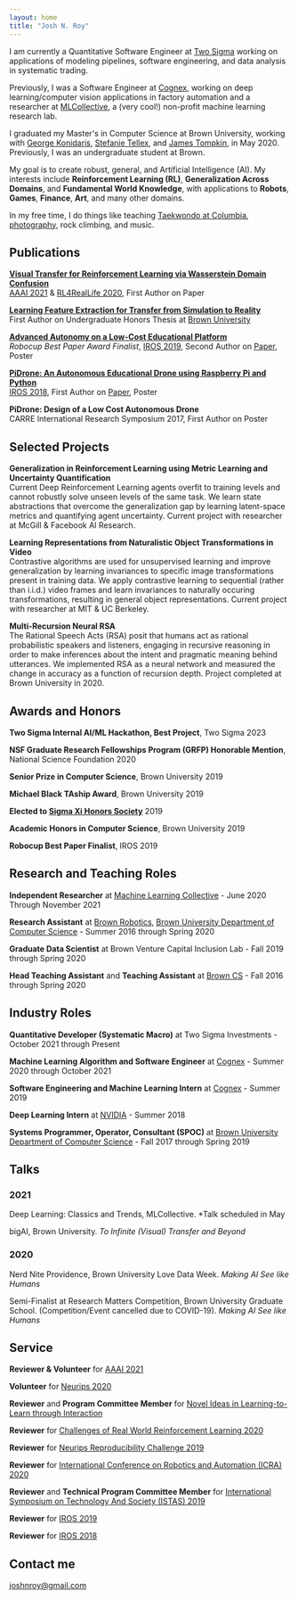```yaml
---
layout: home
title: "Josh N. Roy"
---
```


I am currently a Quantitative Software Engineer at [Two Sigma](https://www.twosigma.com/) working on applications of modeling pipelines, software engineering, and data analysis in systematic trading.

Previously, I was a Software Engineer at [Cognex](https://www.cognex.com/), working on deep learning/computer vision applications in factory automation and a researcher at [MLCollective](http://mlcollective.org/), a (very cool!) non-profit machine learning research lab.

I graduated my Master's in Computer Science at Brown University, working with [George Konidaris](https://cs.brown.edu/people/gdk/), [Stefanie Tellex](https://cs.brown.edu/people/stellex/), and [James Tompkin](http://jamestompkin.com/), in May 2020. Previously, I was an undergraduate student at Brown.

My goal is to create robust, general, and Artificial Intelligence (AI). My interests include **Reinforcement Learning (RL)**, **Generalization Across Domains**, and **Fundamental World Knowledge**, with applications to **Robots**, **Games**, **Finance**, **Art**, and many other domains.

In my free time, I do things like teaching [Taekwondo at Columbia](https://www.instagram.com/cutaekwondo/), [photography](https://www.instagram.com/thosehippos/), rock climbing, and music.

## Publications

[**Visual Transfer for Reinforcement Learning via Wasserstein Domain Confusion**](/wappo) 
<br>
   [AAAI 2021](https://aaai.org/Conferences/AAAI-21/) & [RL4RealLife 2020](https://sites.google.com/view/RL4RealLife), First Author on Paper
   
[**Learning Feature Extraction for Transfer from Simulation to Reality**](https://cs.brown.edu/research/pubs/theses/ugrad/2019/roy.josh.pdf) 
<br>
   First Author on Undergraduate Honors Thesis at [Brown University](https://brown.edu)

[**Advanced Autonomy on a Low-Cost Educational Platform**](https://arxiv.org/abs/1910.03516) 
<br>
   *Robocup Best Paper Award Finalist*, [IROS 2019](https://www.iros2019.org/), Second Author on [Paper](https://arxiv.org/pdf/1910.03516.pdf), Poster

[**PiDrone: An Autonomous Educational Drone using Raspberry Pi and Python**](https://ieeexplore.ieee.org/abstract/document/8593943) 
<br>
   [IROS 2018](https://www.iros2018.org/), First Author on [Paper](http://h2r.cs.brown.edu/wp-content/uploads/pidrone18.pdf), Poster

**PiDrone: Design of a Low Cost Autonomous Drone**
<br>
   CARRE International Research Symposium 2017, First Author on Poster
   

## Selected Projects

**Generalization in Reinforcement Learning using Metric Learning and Uncertainty Quantification**
<br>
  Current Deep Reinforcement Learning agents overfit to training levels and cannot robustly solve unseen levels of the same task. We learn state abstractions that overcome the generalization gap by learning latent-space metrics and quantifying agent uncertainty. Current project with researcher at McGill & Facebook AI Research.

**Learning Representations from Naturalistic Object Transformations in Video**
<br>
  Contrastive algorithms are used for unsupervised learning and improve generalization by learning invariances to specific image transformations present in training data. We apply contrastive learning to sequential (rather than i.i.d.) video frames and learn invariances to naturally occuring transformations, resulting in general object representations. Current project with researcher at MIT & UC Berkeley.

**Multi-Recursion Neural RSA**
<br>
  The Rational Speech Acts (RSA) posit that humans act as rational probabilistic speakers and listeners, engaging in recursive reasoning in order to make inferences about the intent and pragmatic meaning behind utterances. We implemented RSA as a neural network and measured the change in accuracy as a function of recursion depth. Project completed at Brown University in 2020.

## Awards and Honors

**Two Sigma Internal AI/ML Hackathon, Best Project**, Two Sigma 2023

**NSF Graduate Research Fellowships Program (GRFP) Honorable Mention**, National Science Foundation 2020

**Senior Prize in Computer Science**, Brown University 2019

**Michael Black TAship Award**, Brown University 2019

**Elected to [Sigma Xi Honors Society](https://www.sigmaxi.org/)** 2019

**Academic Honors in Computer Science**, Brown University 2019

**Robocup Best Paper Finalist**, IROS 2019

## Research and Teaching Roles

**Independent Researcher** at [Machine Learning Collective](https://mlcollective.org/) - June 2020 Through November 2021

**Research Assistant** at [Brown Robotics](http://robotics.cs.brown.edu), [Brown University Department of Computer Science](http://cs.brown.edu) - Summer 2016 through Spring 2020

**Graduate Data Scientist** at Brown Venture Capital Inclusion Lab - Fall 2019 through Spring 2020

**Head Teaching Assistant** and **Teaching Assistant** at [Brown CS](http://cs.brown.edu) - Fall 2016 through Spring 2020

## Industry Roles

**Quantitative Developer (Systematic Macro)** at Two Sigma Investments - October 2021 through Present

**Machine Learning Algorithm and Software Engineer** at [Cognex](http://cognex.com) - Summer 2020 through October 2021

**Software Engineering and Machine Learning Intern** at [Cognex](http://cognex.com) - Summer 2019

**Deep Learning Intern** at [NVIDIA](http://nvidia.com) - Summer 2018

**Systems Programmer, Operator, Consultant (SPOC)** at [Brown University Department of Computer Science](http://cs.brown.edu) - Fall 2017 through Spring 2019

## Talks

### 2021

Deep Learning: Classics and Trends, MLCollective. \*Talk scheduled in May

bigAI, Brown University. _To Infinite (Visual) Transfer and Beyond_

### 2020

Nerd Nite Providence, Brown University Love Data Week. _Making AI See like Humans_

Semi-Finalist at Research Matters Competition, Brown University Graduate School. (Competition/Event cancelled due to COVID-19). _Making AI See like Humans_

## Service

**Reviewer & Volunteer** for [AAAI 2021](https://aaai.org/Conferences/AAAI-21/)

**Volunteer** for [Neurips 2020](https://nips.cc/)

**Reviewer** and **Program Committee Member** for [Novel Ideas in Learning-to-Learn through Interaction](https://cs.mcgill.ca/~pparth2/nilli_workshop/)

**Reviewer** for [Challenges of Real World Reinforcement Learning 2020](https://sites.google.com/view/RL4RealLife)

**Reviewer** for [Neurips Reproducibility Challenge 2019](https://reproducibility-challenge.github.io/neurips2019/)

**Reviewer** for [International Conference on Robotics and Automation (ICRA) 2020](https://icra2020.org/)

**Reviewer** and **Technical Program Committee Member** for [International Symposium on Technology And Society (ISTAS) 2019](https://attend.ieee.org/istas-2019/)

**Reviewer** for [IROS 2019](https://www.iros2019.org/)

**Reviewer** for [IROS 2018](https://www.iros2018.org/)


## Contact me

[joshnroy@gmail.com](mailto:joshnroy@gmail.com)
